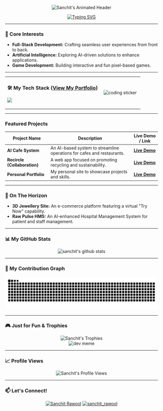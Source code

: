 <p align="center">
  <img src="https://media3.giphy.com/media/v1.Y2lkPTc5MGI3NjExeGV3NTFxemt6d2pwajVuZmtwejdzejd3ZXVqbnFjZmpzYXd4MDJjcCZlcD12MV9pbnRlcm5hbF_naWZfYnlfaWQmY3Q9Zw/YnYpT4OL4pFVrBMc9R/giphy.gif" alt="Sanchit's Animated Header"/>
</p>

<p align="center">
  <a href="https://git.io/typing-svg"><img src="https://readme-typing-svg.demolab.com?font=Fira+Code&weight=700&size=24&pause=1000&color=00F7A2&center=true&vCenter=true&width=650&lines=Hi%2C+I'm+Sanchit%2C+a+CS+Student+from+India.;I+love+exploring+the+world+of+Prompt+Engineering;...and+turning+complex+ideas+into+elegant+solutions." alt="Typing SVG" /></a>
</p>

---
### 🚀 Core Interests
- **Full-Stack Development:** Crafting seamless user experiences from front to back.
- **Artificial Intelligence:** Exploring AI-driven solutions to enhance applications.
- **Game Development:** Building interactive and fun pixel-based games.

---
<div align="center">
  <table width="100%">
    <tr>
      <td width="70%">
        <h3>🛠️ My Tech Stack (<a href="https://sanchitrawool.netlify.app/">View My Portfolio</a>)</h3>
        <p>
          <a href="https://skillicons.dev">
            <img src="https://skillicons.dev/icons?i=java,python,js,react,nodejs,express,mongodb,mysql,git,docker,postman" />
          </a>
        </p>
      </td>
      <td width="30%" align="center">
        <img src="https://media2.giphy.com/media/v1.Y2lkPTc5MGI3NjExb2J4cmQ3NHZoaWZ6dnhkbzB3cGlqeHd6OHFqNWwyaGI4aGd2bWJsZSZlcD12MV9pbnRlcm5hbF_naWZfYnlfaWQmY3Q9cw/oQht1Hk7HJ8USa5jrK/giphy.gif" alt="coding sticker" width="100"/>
      </td>
    </tr>
  </table>
</div>

---
### Featured Projects
| Project Name                  | Description                                                              | Live Demo / Link                                                               |
| ----------------------------- | ------------------------------------------------------------------------ | ------------------------------------------------------------------------------ |
| **AI Cafe System** | An AI-based system to streamline operations for cafes and restaurants.   | **[Live Demo](https://foodiefrd.netlify.app/)** |
| **Recircle (Collaboration)** | A web app focused on promoting recycling and sustainability.             | **[Live Demo](https://recircle-pro-front.vercel.app/)** |
| **Personal Portfolio** | My personal site to showcase projects and skills.                        | **[Live Demo](https://sanchitrawool.netlify.app/)** |

---
### 🔮 On The Horizon
- **3D Jewellery Site:** An e-commerce platform featuring a virtual "Try Now" capability.
- **Raw Pulse HMS:** An AI-enhanced Hospital Management System for patient and staff management.

---
### 📊 My GitHub Stats
<p align="center">
  <img src="https://github-readme-stats.vercel.app/api?username=SanchitRawool36&show_icons=true&theme=radical&rank_icon=github" alt="sanchit's github stats" />
</p>

---
### 🐍 My Contribution Graph
<p align="center">
  <img src="https://github.com/SanchitRawool36/SanchitRawool36/raw/main/dist/github-contribution-grid-snake.svg" alt="snake" />
</p>

---
### 🎮 Just for Fun & Trophies

<p align="center">
  <img src="https://github-profile-trophy.vercel.app/?username=SanchitRawool36&theme=radical&row=1&margin-w=20&exclude=stars,reviews,issues,experience" alt="Sanchit's Trophies" />
  <br>
  <img src="https://media1.giphy.com/media/v1.Y2lkPTc5MGI3NjExaTR5Y29nbW5qcGc0bHN3dXkzbWhsY3Q2eXZhMndsZ2FhM2V2cHNreiZlcD12MV9pbnRlcm5hbF9naWZfYnlfaWQmY3Q9Zw/78XCFBGOlS6keY1Bil/giphy.gif" alt="dev meme" width="400"/>
</p>

---
### 📈 Profile Views
<p align="center">
  <img src="https://komarev.com/ghpvc/?username=SanchitRawool36&label=Profile%20Views&color=blueviolet&style=flat-square" alt="Sanchit's Profile Views" />
</p>

---
### 📫 Let's Connect!
<p align="center">
<a href="https://www.linkedin.com/in/sanchit-rawool-136879313/" target="blank"><img align="center" src="https://raw.githubusercontent.com/rahuldkjain/github-profile-readme-generator/master/src/images/icons/Social/linked-in-alt.svg" alt="Sanchit Rawool" height="30" width="40" /></a>
<a href="https://www.instagram.com/sanchit_rawool/" target="blank"><img align="center" src="https://raw.githubusercontent.com/rahuldkjain/github-profile-readme-generator/master/src/images/icons/Social/instagram.svg" alt="sanchit_rawool" height="30" width="40" /></a>
</p>
